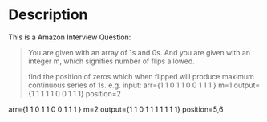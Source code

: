 # Description
This is a Amazon Interview Question:     

>You are given with an array of 1s and 0s. And you are given with an integer m, which signifies number of flips allowed. 
>
>find the position of zeros which when flipped will produce maximum continuous series of 1s.
e.g. 
input: 
arr={1 1 0 1 1 0 0 1 1 1 } m=1 
output={1 1 1 1 1 0 0 1 1 1} position=2 

arr={1 1 0 1 1 0 0 1 1 1 } m=2 
output={1 1 0 1 1 1 1 1 1 1} position=5,6
